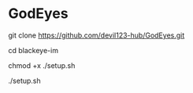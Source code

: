 # GodEyes

git clone https://github.com/devil123-hub/GodEyes.git

cd blackeye-im

chmod +x ./setup.sh

./setup.sh
